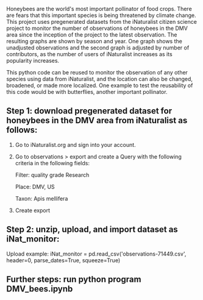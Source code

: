 Honeybees are the world's most important pollinator of food crops. There are fears that this important species is being threatened by climate change. This project uses pregenerated datasets from the iNaturalist citizen science project to monitor the number of observations of honeybees in the DMV area since the inception of the project to the latest observation. The resulting graphs are shown by season and year. One graph shows the unadjusted observations and the second graph is adjusted by number of contributors, as the number of users of iNaturalist increases as its popularity increases.

This python code can be reused to monitor the observation of any other species using data from iNaturalist, and the location can also be changed, broadened, or made more localized. One example to test the reusability of this code would be with butterflies, another important pollinator. 



## Step 1: download pregenerated dataset for honeybees in the DMV area from iNaturalist as follows:
1. Go to iNaturalist.org and sign into your account.
2. Go to observations > export and create a Query with the following criteria in the following fields:

    Filter: quality grade Research
    
    Place: DMV, US
    
    Taxon: Apis mellifera
    
3. Create export

## Step 2: unzip, upload, and import dataset as iNat_monitor:
Upload example: iNat_monitor = pd.read_csv('observations-71449.csv', header=0, parse_dates=True, squeeze=True)

## Further steps: run python program DMV_bees.ipynb
